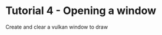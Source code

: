 Tutorial 4 - Opening a window
=============================
Create and clear a vulkan window to draw



